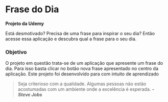 # Frase do Dia

**Projeto da Udemy**

Está desmotivado? Precisa de uma frase para inspirar o seu dia? Então acesse essa aplicação e descubra qual a frase para o seu dia.

### Objetivo

O projeto em questão trata-se de um aplicação que apresente um frase do dia. Para isso basta clicar no botão nova frase apresentado no centro da aplicação. Este projeto
foi desenvolvido para com intuito de aprendizado

> Seja criterioso com a qualidade. Algumas pessoas não estão acostumadas com um ambiente onde a excelência é esperada.
***- Steve Jobs***

